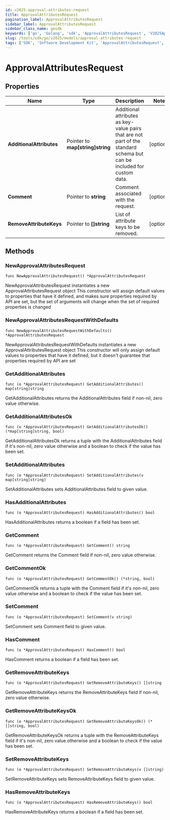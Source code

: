 ```yaml
---
id: v2025-approval-attributes-request
title: ApprovalAttributesRequest
pagination_label: ApprovalAttributesRequest
sidebar_label: ApprovalAttributesRequest
sidebar_class_name: gosdk
keywords: ['go', 'Golang', 'sdk', 'ApprovalAttributesRequest', 'V2025ApprovalAttributesRequest'] 
slug: /tools/sdk/go/v2025/models/approval-attributes-request
tags: ['SDK', 'Software Development Kit', 'ApprovalAttributesRequest', 'V2025ApprovalAttributesRequest']
---
```


# ApprovalAttributesRequest

## Properties

Name | Type | Description | Notes
------------ | ------------- | ------------- | -------------
**AdditionalAttributes** | Pointer to **map[string]string** | Additional attributes as key-value pairs that are not part of the standard schema but can be included for custom data. | [optional] 
**Comment** | Pointer to **string** | Comment associated with the request. | [optional] 
**RemoveAttributeKeys** | Pointer to **[]string** | List of attribute keys to be removed. | [optional] 

## Methods

### NewApprovalAttributesRequest

`func NewApprovalAttributesRequest() *ApprovalAttributesRequest`

NewApprovalAttributesRequest instantiates a new ApprovalAttributesRequest object
This constructor will assign default values to properties that have it defined,
and makes sure properties required by API are set, but the set of arguments
will change when the set of required properties is changed

### NewApprovalAttributesRequestWithDefaults

`func NewApprovalAttributesRequestWithDefaults() *ApprovalAttributesRequest`

NewApprovalAttributesRequestWithDefaults instantiates a new ApprovalAttributesRequest object
This constructor will only assign default values to properties that have it defined,
but it doesn't guarantee that properties required by API are set

### GetAdditionalAttributes

`func (o *ApprovalAttributesRequest) GetAdditionalAttributes() map[string]string`

GetAdditionalAttributes returns the AdditionalAttributes field if non-nil, zero value otherwise.

### GetAdditionalAttributesOk

`func (o *ApprovalAttributesRequest) GetAdditionalAttributesOk() (*map[string]string, bool)`

GetAdditionalAttributesOk returns a tuple with the AdditionalAttributes field if it's non-nil, zero value otherwise
and a boolean to check if the value has been set.

### SetAdditionalAttributes

`func (o *ApprovalAttributesRequest) SetAdditionalAttributes(v map[string]string)`

SetAdditionalAttributes sets AdditionalAttributes field to given value.

### HasAdditionalAttributes

`func (o *ApprovalAttributesRequest) HasAdditionalAttributes() bool`

HasAdditionalAttributes returns a boolean if a field has been set.

### GetComment

`func (o *ApprovalAttributesRequest) GetComment() string`

GetComment returns the Comment field if non-nil, zero value otherwise.

### GetCommentOk

`func (o *ApprovalAttributesRequest) GetCommentOk() (*string, bool)`

GetCommentOk returns a tuple with the Comment field if it's non-nil, zero value otherwise
and a boolean to check if the value has been set.

### SetComment

`func (o *ApprovalAttributesRequest) SetComment(v string)`

SetComment sets Comment field to given value.

### HasComment

`func (o *ApprovalAttributesRequest) HasComment() bool`

HasComment returns a boolean if a field has been set.

### GetRemoveAttributeKeys

`func (o *ApprovalAttributesRequest) GetRemoveAttributeKeys() []string`

GetRemoveAttributeKeys returns the RemoveAttributeKeys field if non-nil, zero value otherwise.

### GetRemoveAttributeKeysOk

`func (o *ApprovalAttributesRequest) GetRemoveAttributeKeysOk() (*[]string, bool)`

GetRemoveAttributeKeysOk returns a tuple with the RemoveAttributeKeys field if it's non-nil, zero value otherwise
and a boolean to check if the value has been set.

### SetRemoveAttributeKeys

`func (o *ApprovalAttributesRequest) SetRemoveAttributeKeys(v []string)`

SetRemoveAttributeKeys sets RemoveAttributeKeys field to given value.

### HasRemoveAttributeKeys

`func (o *ApprovalAttributesRequest) HasRemoveAttributeKeys() bool`

HasRemoveAttributeKeys returns a boolean if a field has been set.


